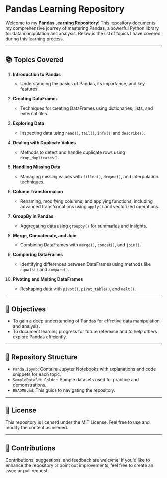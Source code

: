 # Pandas Learning Repository

Welcome to my **Pandas Learning Repository**! This repository documents my comprehensive journey of mastering Pandas, a powerful Python library for data manipulation and analysis. Below is the list of topics I have covered during this learning process.

---

## 📚 Topics Covered

1. **Introduction to Pandas**  
   * Understanding the basics of Pandas, its importance, and key features.  

2. **Creating DataFrames**  
   * Techniques for creating DataFrames using dictionaries, lists, and external files.  

3. **Exploring Data**  
   * Inspecting data using `head()`, `tail()`, `info()`, and `describe()`.  

4. **Dealing with Duplicate Values**  
   * Methods to detect and handle duplicate rows using `drop_duplicates()`.  

5. **Handling Missing Data**  
   * Managing missing values with `fillna()`, `dropna()`, and interpolation techniques.  

6. **Column Transformation**  
   * Renaming, modifying columns, and applying functions, including advanced transformations using `apply()` and vectorized operations.  

7. **GroupBy in Pandas**  
   * Aggregating data using `groupby()` for summaries and insights.  

8. **Merge, Concatenate, and Join**  
   * Combining DataFrames with `merge()`, `concat()`, and `join()`.  

9. **Comparing DataFrames**  
   * Identifying differences between DataFrames using methods like `equals()` and `compare()`.  

10. **Pivoting and Melting DataFrames**  
    * Reshaping data with `pivot()`, `pivot_table()`, and `melt()`.  

---

## 🎯 Objectives
- To gain a deep understanding of Pandas for effective data manipulation and analysis.
- To document learning progress for future reference and to help others explore Pandas efficiently.

---

## 📁 Repository Structure
- `Panda.ipynb`: Contains Jupyter Notebooks with explanations and code snippets for each topic.
- `SampleDataSet Folder`: Sample datasets used for practice and demonstrations.
- `README.md`: This guide to navigating the repository.

---

## 📜 License
This repository is licensed under the MIT License. Feel free to use and modify the content as needed.

---

## 🌟 Contributions
Contributions, suggestions, and feedback are welcome! If you'd like to enhance the repository or point out improvements, feel free to create an issue or pull request.
